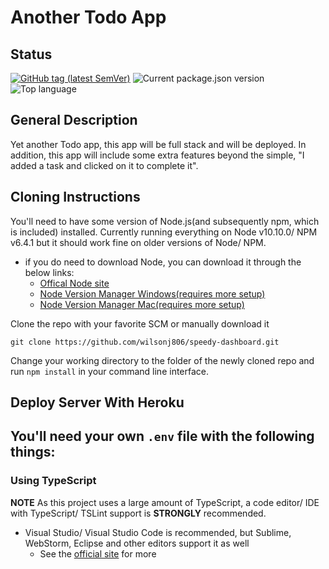 # Another Todo App

## Status

[![GitHub tag (latest SemVer)](https://img.shields.io/github/tag/wilsonj806/another-todo.svg)](https://github.com/wilsonj806/another-todo)
![Current package.json version](https://img.shields.io/github/package-json/v/wilsonj806/another-todo.svg?label=current%20version)
![Top language](https://img.shields.io/github/languages/top/wilsonj806/another-todo.svg)

## General Description

Yet another Todo app, this app will be full stack and will be deployed. In addition, this app will include some extra features beyond the simple, "I added a task and clicked on it to complete it".

## Cloning Instructions

You'll need to have some version of Node.js(and subsequently npm, which is included) installed. Currently running everything on Node v10.10.0/ NPM v6.4.1 but it should work fine on older versions of Node/ NPM.
- if you do need to download Node, you can download it through the below links:
  - [Offical Node site](https://nodejs.org/en/download/)
  - [Node Version Manager Windows(requires more setup)](https://github.com/coreybutler/nvm-windows)
  - [Node Version Manager Mac(requires more setup)](https://github.com/creationix/nvm)

Clone the repo with your favorite SCM or manually download it
  ```
  git clone https://github.com/wilsonj806/speedy-dashboard.git
  ```

Change your working directory to the folder of the newly cloned repo and run ```npm install``` in your command line interface.

## Deploy Server With Heroku

You'll need your own `.env` file with the following things:
-

### Using TypeScript

**NOTE** As this project uses a large amount of TypeScript, a code editor/ IDE with TypeScript/ TSLint support is **STRONGLY** recommended.
- Visual Studio/ Visual Studio Code is recommended, but Sublime, WebStorm, Eclipse and other editors support it as well
  - See the [official site](https://www.typescriptlang.org/index.html#download-links) for more
